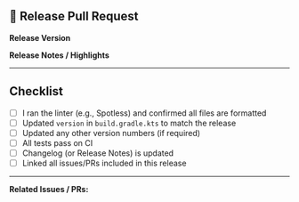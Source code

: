 ## 🚀 Release Pull Request

**Release Version**
<!-- e.g., v1.0.0 -->

**Release Notes / Highlights**
<!-- Summarize the main changes included in this release -->

---

## Checklist

- [ ] I ran the linter (e.g., Spotless) and confirmed all files are formatted
- [ ] Updated `version` in `build.gradle.kts` to match the release
- [ ] Updated any other version numbers (if required)
- [ ] All tests pass on CI
- [ ] Changelog (or Release Notes) is updated
- [ ] Linked all issues/PRs included in this release

---

**Related Issues / PRs:**
<!-- e.g., Closes #XX, Includes #YY -->
